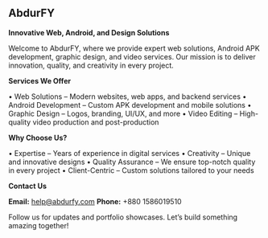 ## AbdurFY
**Innovative Web, Android, and Design Solutions**

Welcome to AbdurFY, where we provide expert web solutions, Android APK development, graphic design, and video services. Our mission is to deliver innovation, quality, and creativity in every project.

 **Services We Offer**

• Web Solutions – Modern websites, web apps, and backend services
• Android Development – Custom APK development and mobile solutions
• Graphic Design – Logos, branding, UI/UX, and more
• Video Editing – High-quality video production and post-production

 **Why Choose Us?**

• Expertise – Years of experience in digital services
• Creativity – Unique and innovative designs
• Quality Assurance – We ensure top-notch quality in every project
• Client-Centric – Custom solutions tailored to your needs

 **Contact Us**

 **Email:** help@abdurfy.com
 **Phone:** +880 1586019510

Follow us for updates and portfolio showcases. Let’s build something amazing together!

